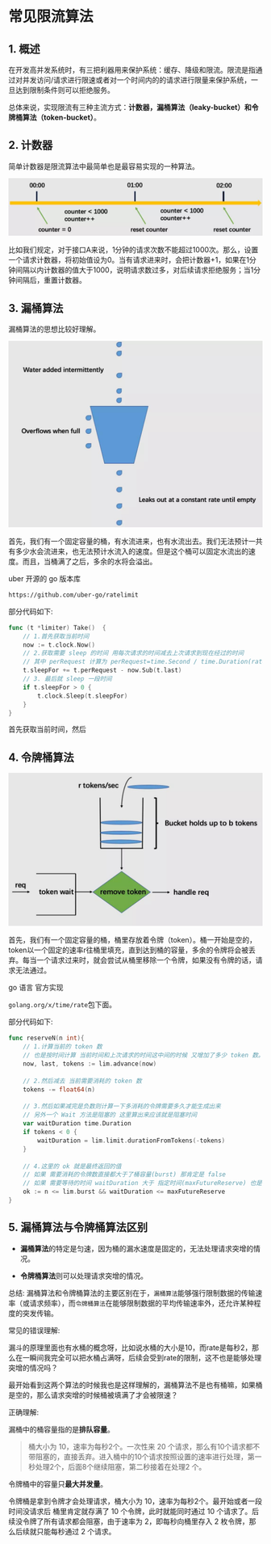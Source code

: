 # 常见限流算法 

## 1. 概述

在开发高并发系统时，有三把利器用来保护系统：缓存、降级和限流。限流是指通过对并发访问/请求进行限速或者对一个时间内的的请求进行限量来保护系统，一旦达到限制条件则可以拒绝服务。

总体来说，实现限流有三种主流方式：**计数器，漏桶算法（leaky-bucket）和令牌桶算法（token-bucket）**。



## 2. 计数器

简单计数器是限流算法中最简单也是最容易实现的一种算法。

![](images/simple-counter.jpg)



比如我们规定，对于接口A来说，1分钟的请求次数不能超过1000次。那么，设置一个请求计数器，将初始值设为0。当有请求进来时，会把计数器+1，如果在1分钟间隔以内计数器的值大于1000，说明请求数过多，对后续请求拒绝服务；当1分钟间隔后，重置计数器。





## 3. 漏桶算法

漏桶算法的思想比较好理解。

![](images/leaky-bucket.jpg)

首先，我们有一个固定容量的桶，有水流进来，也有水流出去。我们无法预计一共有多少水会流进来，也无法预计水流入的速度。但是这个桶可以固定水流出的速度。而且，当桶满了之后，多余的水将会溢出。



uber 开源的 go 版本库

```sh
https://github.com/uber-go/ratelimit
```

部分代码如下:

```go
func (t *limiter) Take()  {
	// 1.首先获取当前时间
	now := t.clock.Now()
	// 2.获取需要 sleep 的时间 用每次请求的时间减去上次请求到现在经过的时间
	// 其中 perRequest 计算为 perRequest=time.Second / time.Duration(rate),
	t.sleepFor += t.perRequest - now.Sub(t.last)
	// 3. 最后就 sleep 一段时间
	if t.sleepFor > 0 {
		t.clock.Sleep(t.sleepFor)
	}
}
```

首先获取当前时间，然后



## 4. 令牌桶算法

![](images/token-bucket.jpg)

首先，我们有一个固定容量的桶，桶里存放着令牌（token）。桶一开始是空的，token以一个固定的速率r往桶里填充，直到达到桶的容量，多余的令牌将会被丢弃。每当一个请求过来时，就会尝试从桶里移除一个令牌，如果没有令牌的话，请求无法通过。



go 语言 官方实现

`golang.org/x/time/rate`包下面。

部分代码如下:

```go
func reserveN(n int){
	// 1.计算当前的 token 数
	// 也是按时间计算 当前时间和上次请求的时间这中间的时候 又增加了多少 token 数。
	now, last, tokens := lim.advance(now)

	// 2.然后减去 当前需要消耗的 token 数
	tokens -= float64(n)

	// 3.然后如果减完是负数则计算一下多消耗的令牌需要多久才能生成出来
	// 另外一个 Wait 方法是阻塞的 这里算出来应该就是阻塞时间
	var waitDuration time.Duration
	if tokens < 0 {
		waitDuration = lim.limit.durationFromTokens(-tokens)
	}

	// 4.这里的 ok 就是最终返回的值 
	// 如果 需要消耗的令牌数直接都大于了桶容量(burst) 那肯定是 false
	// 如果 需要等待的时间 waitDuration 大于 指定时间(maxFutureReserve) 也是 false
	ok := n <= lim.burst && waitDuration <= maxFutureReserve
}
```



## 5. 漏桶算法与令牌桶算法区别

* **漏桶算法**的特定是匀速，因为桶的漏水速度是固定的，无法处理请求突增的情况。

* **令牌桶算法**则可以处理请求突增的情况。

总结: 漏桶算法和令牌桶算法的主要区别在于，`漏桶算法`能够强行限制数据的传输速率（或请求频率），而`令牌桶算法`在能够限制数据的平均传输速率外，还允许某种程度的突发传输。



常见的错误理解:

漏斗的原理里面也有水桶的概念呀，比如说水桶的大小是10，而rate是每秒2，那么在一瞬间我完全可以把水桶占满呀，后续会受到rate的限制，这不也是能够处理突增的情况吗？

最开始看到这两个算法的时候我也是这样理解的，漏桶算法不是也有桶嘛，如果桶是空的，那么请求突增的时候桶被填满了才会被限速？



正确理解:

漏桶中的桶容量指的是**排队容量**。

> 桶大小为 10，速率为每秒2个。一次性来 20 个请求，那么有10个请求都不带阻塞的，直接丢弃。进入桶中的10个请求按照设置的速率进行处理，第一秒处理2个，后面8个继续阻塞，第二秒接着在处理2 个。



令牌桶中的容量只**最大并发量**。

令牌桶是拿到令牌才会处理请求，桶大小为 10，速率为每秒2个。最开始或者一段时间没请求后 桶里肯定就存满了 10 个令牌，此时就能同时通过 10 个请求了。后续没令牌了所有请求都会阻塞，由于速率为 2，即每秒向桶里存入 2 枚令牌，那么后续就只能每秒通过 2 个请求。

